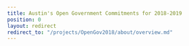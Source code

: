 ```yaml
---
title: Austin's Open Government Commitments for 2018-2019
position: 0
layout: redirect
redirect_to: "/projects/OpenGov2018/about/overview.md"
---
```


